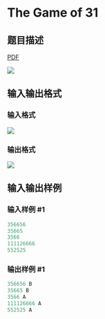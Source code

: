 # The Game of 31

## 题目描述

[problemUrl]: https://uva.onlinejudge.org/index.php?option=com_onlinejudge&Itemid=8&category=17&page=show_problem&problem=1519

[PDF](https://uva.onlinejudge.org/external/105/p10578.pdf)

![](https://cdn.luogu.com.cn/upload/vjudge_pic/UVA10578/bf2209e44a906bf0140fa850a415e0026c5f15c2.png)

## 输入输出格式

### 输入格式

![](https://cdn.luogu.com.cn/upload/vjudge_pic/UVA10578/8f243a889f33ffb96fedb49ef754be14a0ffd46b.png)

### 输出格式

![](https://cdn.luogu.com.cn/upload/vjudge_pic/UVA10578/ca196b57d96a6e2cc4d494e1e3c6cea7488e570a.png)

## 输入输出样例

### 输入样例 #1

```cpp
356656
35665
3566
111126666
552525
```


### 输出样例 #1

```cpp
356656 B
35665 B
3566 A
111126666 A
552525 A
```


